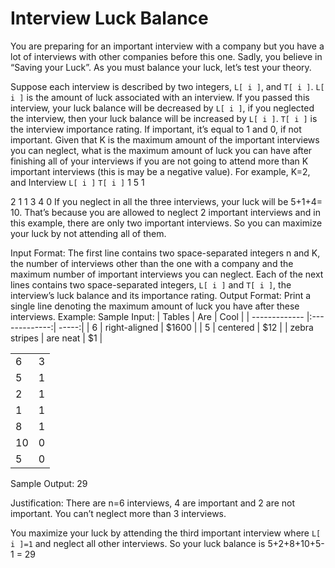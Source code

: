 # Interview Luck Balance

You are preparing for an important interview with a company but you have a lot of interviews
with other companies before this one. Sadly, you believe in “Saving your Luck”. As you must
balance your luck, let’s test your theory.

Suppose each interview is described by two integers, `L[ i ]`, and `T[ i ]`.
`L[ i ]` is the amount of luck associated with an interview. If you passed this interview, your luck
balance will be decreased by `L[ i ]`, if you neglected the interview, then your luck balance will be
increased by `L[ i ]`.
`T[ i ]` is the interview importance rating. If important, it’s equal to 1 and 0, if not important.
Given that K is the maximum amount of the important interviews you can neglect, what is the
maximum amount of luck you can have after finishing all of your interviews if you are not going
to attend more than K important interviews (this is may be a negative value).
For example, K=2, and
Interview `L[ i ]` `T[ i ]`
1 5 1

2 1 1
3 4 0
If you neglect in all the three interviews, your luck will be 5+1+4= 10. That’s because you are
allowed to neglect 2 important interviews and in this example, there are only two important
interviews. So you can maximize your luck by not attending all of them.

Input Format:
The first line contains two space-separated integers n and K, the number of interviews
other than the one with a company and the maximum number of important interviews
you can neglect.
Each of the next lines contains two space-separated integers, `L[ i ]` and `T[ i ]`, the
interview’s luck balance and its importance rating.
Output Format:
Print a single line denoting the maximum amount of luck you have after these
interviews.
Example:
Sample Input:
| Tables        | Are           | Cool  |
| ------------- |:-------------:| -----:|
| 6      | right-aligned | $1600 |
| 5      | centered      |   $12 |
| zebra stripes | are neat      |    $1 |

| | |
| --- | ---|
| 6  | 3 |
| 5  | 1 |
| 2  | 1 |
| 1  | 1 |
| 8  | 1 |
| 10 | 0 |
| 5  | 0 |

Sample Output:
29

Justification:
There are n=6 interviews, 4 are important and 2 are not important.
You can’t neglect more than 3 interviews.

You maximize your luck by attending the third important interview where `L[ i ]=1`
and neglect all other interviews.
So your luck balance is 5+2+8+10+5-1 = 29